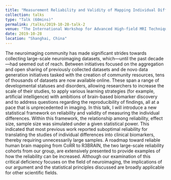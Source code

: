 ```yaml
---
title: "Measurement Reliability and Validity of Mapping Individual Differences in Human Brain with MRI: From CoRR to R3BRAIN"
collection: talks
type: "Talk (60mins)"
permalink: /talks/2019-10-28-talk-2
venue: "The International Workshop for Advanced High-field MRI Techniques on Human Participants: 7T Ultra-High Field MRI Scanner and Repeated fMRI Measurement"
date: 2019-10-28
location: "Shanghai, China"
---
```


The neuroimaging community has made significant strides towards collecting large-scale neuroimaging datasets, which—until the past decade—had seemed out of reach. Between initiatives focused on the aggregation and open sharing of previously collected datasets and de novo data generation initiatives tasked with the creation of community resources, tens of thousands of datasets are now available online. These span a range of developmental statuses and disorders, allowing researchers to increase the scale of their studies, to apply various learning strategies (for example, artificial intelligence) with ambitions of brain-based biomarker discovery and to address questions regarding the reproducibility of findings, all at a pace that is unprecedented in imaging. In this talk, I will introduce a new statistical framework on reliability and validity of measuring the individual differences. Within this framework, the relationship among reliability, effect size, sample size was simulated under a given statistical power. This indicated that most previous work reported suboptimal reliability for translating the studies of individual differences into clinical biomarkers, thereby requiring unnecessarily large samples. A roadmap toward reliable human brain mapping from CoRR to R3BRAIN, the two large-scale reliability cohorts from our group, are extensively presented to provide examples of how the reliability can be increased. Although our examination of this critical deficiency focuses on the field of neuroimaging, the implications of our argument and the statistical principles discussed are broadly applicable for other scientific fields.
